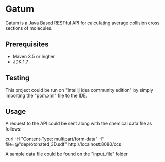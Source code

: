 # Gatum

Gatum is a Java Based RESTful API for calculating average collision cross sections of molecules.

## Prerequisites

- Maven 3.5 or higher
- JDK 1.7

## Testing

This project could be run on "intellij idea community edition" by simply importing the "pom.xml" file to the IDE.
 
## Usage

A request to the API could be sent along with the chemical data file as follows:

curl -H "Content-Type: multipart/form-data" -F file=@"deprotonated_3D.sdf" http://localhost:8080/ccs

A sample data file could be found on the "input_file" folder
